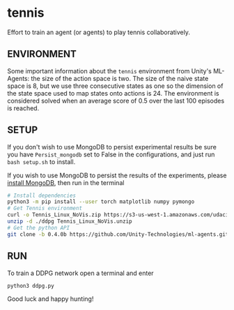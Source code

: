 # **tennis**

Effort to train an agent (or agents) to play tennis collaboratively.

## **ENVIRONMENT**
Some important information about the `tennis` environment from Unity's ML-Agents: the size of the action space is two. The size of the naive state space is 8, but we use three consecutive states as one so the dimension of the state space used to map states onto actions is 24. The environment is considered solved when an average score of 0.5 over the last 100 episodes is reached.

## **SETUP**
If you don't wish to use MongoDB to persist experimental results be sure you have `Persist_mongodb` set to False in the configurations, and just run `bash setup.sh` to install.

If you wish to use MongoDB to persist the results of the experiments, please [install MongoDB](https://docs.mongodb.com/manual/tutorial/install-mongodb-on-ubuntu/), then run in the terminal

```bash
# Install dependencies
python3 -m pip install --user torch matplotlib numpy pymongo
# Get Tennis environment
curl -o Tennis_Linux_NoVis.zip https://s3-us-west-1.amazonaws.com/udacity-drlnd/P3/Tennis/Tennis_Linux_NoVis.zip
unzip -d ./ddpg Tennis_Linux_NoVis.unzip
# Get the python API
git clone -b 0.4.0b https://github.com/Unity-Technologies/ml-agents.git ddpg/ml-agents
```  

## **RUN**
To train a DDPG network open a terminal and enter
```bash
python3 ddpg.py
```  
Good luck and happy hunting!
